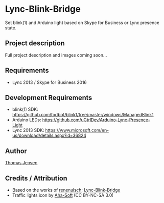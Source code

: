 # Lync-Blink-Bridge
Set blink(1) and Arduino light based on Skype for Business or Lync presence state.

## Project description
Full project description and images coming soon...

## Requirements
* Lync 2013 / Skype for Business 2016

## Development Requirements
* blink(1) SDK: https://github.com/todbot/blink1/tree/master/windows/ManagedBlink1
* Arduino LEDs: https://github.com/uCtrlDev/Arduino-Lync-Presence-Light
* Lync 2013 SDK: https://www.microsoft.com/en-us/download/details.aspx?id=36824

## Author
[Thomas Jensen](https://www.uctrl.net/@hebron)

## Credits / Attribution
* Based on the works of [renenulsch](https://github.com/renenulsch); [Lync-Blink-Bridge](https://github.com/renenulsch/Lync-Blink-Bridge)
* Traffic lights icon by [Aha-Soft](http://www.aha-soft.com) (CC BY-NC-SA 3.0)